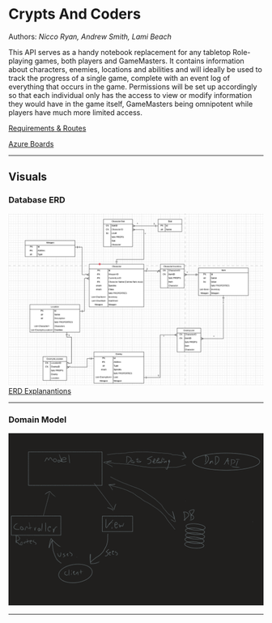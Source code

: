 # Crypts And Coders
Authors: *Nicco Ryan, Andrew Smith, Lami Beach*

This API serves as a handy notebook replacement for any tabletop Role-playing games, both players and GameMasters. It contains information about characters, enemies, locations and abilities and will ideally be used to track the progress of a single game, complete with an event log of everything that occurs in the game. Permissions will be set up accordingly so that each individual only has the access to view or modify information they would have in the game itself, GameMasters being omnipotent while players have much more limited access.

[Requirements & Routes](requirements.md)

[Azure Boards](https://dev.azure.com/CryptsAndCoders/CryptsAndCoders)

---

## Visuals

### Database ERD
![Database ERD](assets/DatabaseERD.png)
[ERD Explanantions](https://docs.google.com/document/d/18l6eFtC1B1aWomSokPo2aEY6dHkXdq_5J7Jy7JMoAOw/edit?usp=sharing)

---

### Domain Model
![Domain Model](assets/DomainModel.png)

---


